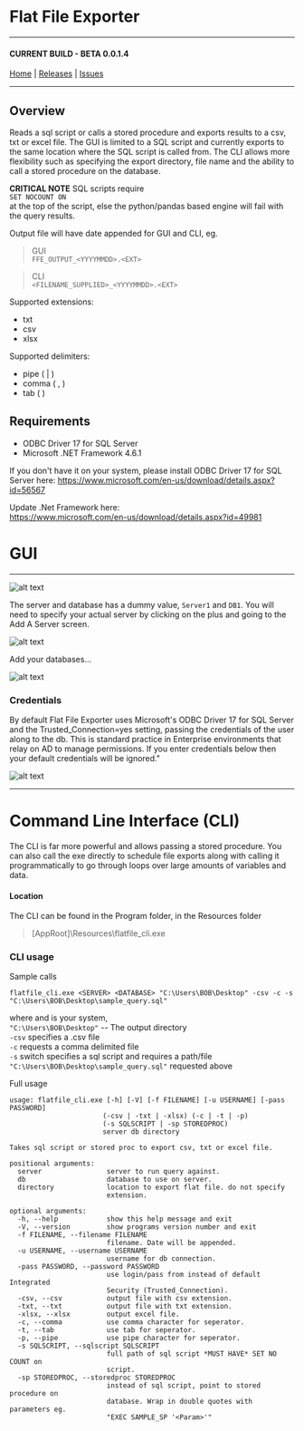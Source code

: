 # Flat File Exporter
---
#### CURRENT BUILD - BETA 0.0.1.4

[Home](../README.md) | [Releases](Docs/Releases.md) | [Issues](https://bitbucket.org/eddyizm/flatfileexporter/issues?status=new&status=open)

---

## Overview 

Reads a sql script or calls a stored procedure and exports results to a csv, txt or excel file. The GUI is limited to a SQL script and currently exports to the same location where the SQL script is called from. The CLI allows more flexibility such as specifying the export directory, file name and the ability to call a stored procedure on the database.

**CRITICAL NOTE**
SQL scripts require   
`SET NOCOUNT ON`  
at the top of the script, else the python/pandas based engine will fail with the query results. 

Output file will have date appended for GUI and CLI, eg.
> GUI  
`FFE_OUTPUT_<YYYYMMDD>.<EXT>`

> CLI  
`<FILENAME_SUPPLIED>_<YYYYMMDD>.<EXT>` 


Supported extensions: 
* txt
* csv
* xlsx
  
Supported delimiters:  
* pipe ( | )
* comma ( , )
* tab ( )

## Requirements 

* ODBC Driver 17 for SQL Server
* Microsoft .NET Framework 4.6.1 

If you don't have it on your system, please install ODBC Driver 17 for SQL Server here:
https://www.microsoft.com/en-us/download/details.aspx?id=56567  

Update .Net Framework here:  
https://www.microsoft.com/en-us/download/details.aspx?id=49981


# GUI 
---
![alt text](Docs/assets/ffe_01.png "Flat File Exporter") 

The server and database has a dummy value, `Server1` and `DB1`. 
You will need to specify your actual server by clicking on the plus and going to the Add A Server screen. 

![alt text](Docs/assets/ffe_02.png "Add A Server") 

Add your databases...

![alt text](Docs/assets/ffe_03.png "Add A Database") 

### Credentials

By default Flat File Exporter uses Microsoft's ODBC Driver 17 for SQL Server and the Trusted_Connection=yes setting, passing the credentials of the user along to the db. This is standard practice in Enterprise environments that relay on AD to manage permissions. If you enter credentials below then your default credentials will be ignored."

![alt text](Docs/assets/ffe_04.png "Credentials") 

---
# Command Line Interface (CLI)  

The CLI is far more powerful and allows passing a stored procedure. You can also call the exe directly to schedule file exports along with calling it programmatically to go through loops over large amounts of variables and data.

#### Location
The CLI can be found in the Program folder, in the Resources folder

> [AppRoot]\Resources\flatfile_cli.exe

### CLI usage

Sample calls

`flatfile_cli.exe <SERVER> <DATABASE> "C:\Users\BOB\Desktop" -csv -c -s "C:\Users\BOB\Desktop\sample_query.sql"`

 where <SERVER> and <DATABASE> is your system,   
`"C:\Users\BOB\Desktop"` -- The output directory  
`-csv` specifies a .csv file  
`-c` requests a comma delimited file  
`-s` switch specifies a sql script and requires a path/file  
`"C:\Users\BOB\Desktop\sample_query.sql"` requested above


Full usage

```
usage: flatfile_cli.exe [-h] [-V] [-f FILENAME] [-u USERNAME] [-pass PASSWORD]
                       (-csv | -txt | -xlsx) (-c | -t | -p)
                       (-s SQLSCRIPT | -sp STOREDPROC)
                       server db directory

Takes sql script or stored proc to export csv, txt or excel file.

positional arguments:
  server                server to run query against.
  db                    database to use on server.
  directory             location to export flat file. do not specify
                        extension.

optional arguments:
  -h, --help            show this help message and exit
  -V, --version         show programs version number and exit
  -f FILENAME, --filename FILENAME
                        filename. Date will be appended.
  -u USERNAME, --username USERNAME
                        username for db connection.
  -pass PASSWORD, --password PASSWORD
                        use login/pass from instead of default Integrated
                        Security (Trusted_Connection).
  -csv, --csv           output file with csv extension.
  -txt, --txt           output file with txt extension.
  -xlsx, --xlsx         output excel file.
  -c, --comma           use comma character for seperator.
  -t, --tab             use tab for seperator.
  -p, --pipe            use pipe character for seperator.
  -s SQLSCRIPT, --sqlscript SQLSCRIPT
                        full path of sql script *MUST HAVE* SET NO COUNT on
                        script.
  -sp STOREDPROC, --storedproc STOREDPROC
                        instead of sql script, point to stored procedure on
                        database. Wrap in double quotes with parameters eg.
                        "EXEC SAMPLE_SP '<Param>'"
```                        

